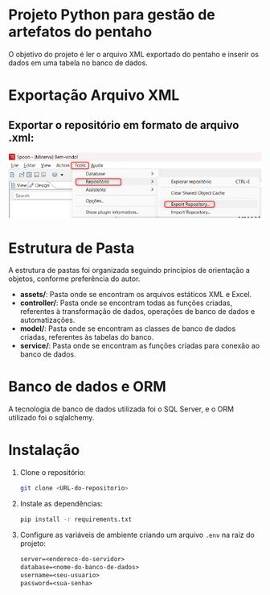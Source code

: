 # Projeto Python para gestão de artefatos do pentaho

O objetivo do projeto é ler o arquivo XML exportado do pentaho e inserir os dados em uma tabela no banco de dados.

# Exportação Arquivo XML
Exportar o repositório em formato de arquivo .xml:
---
![alt text](assets/image/image.png)

# Estrutura de Pasta

A estrutura de pastas foi organizada seguindo princípios de orientação a objetos, conforme preferência do autor.

* **assets/**: Pasta onde se encontram os arquivos estáticos XML e Excel.
* **controller/**: Pasta onde se encontram todas as funções criadas, referentes à transformação de dados, operações de banco de dados e automatizações.
* **model/**: Pasta onde se encontram as classes de banco de dados criadas, referentes às tabelas do banco.
* **service/**: Pasta onde se encontram as funções criadas para conexão ao banco de dados.


# Banco de dados e ORM
A tecnologia de banco de dados utilizada foi o SQL Server, e o ORM utilizado foi o sqlalchemy.


# Instalação

1. Clone o repositório:
    ```sh
    git clone <URL-do-repositorio>
    ```
2. Instale as dependências:
    ```sh
    pip install -r requirements.txt
    ```
3. Configure as variáveis de ambiente criando um arquivo `.env` na raiz do projeto:
    ```
    server=<endereco-do-servidor>
    database=<nome-do-banco-de-dados>
    username=<seu-usuario>
    password=<sua-senha>
    ```